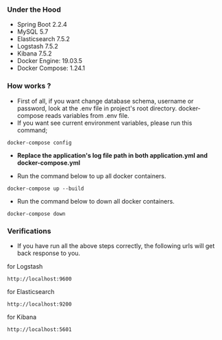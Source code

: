 ### Under the Hood
* Spring Boot 2.2.4
* MySQL 5.7
* Elasticsearch 7.5.2
* Logstash 7.5.2
* Kibana 7.5.2
* Docker Engine: 19.03.5
* Docker Compose: 1.24.1

### How works ?
* First of all, if you want change database schema, username or password, look at the .env file in project's root directory. docker-compose reads variables from .env file.
* If you want see current environment variables, please run this command;

```shell script
docker-compose config
```
* **Replace the application's log file path in both application.yml and docker-compose.yml**

* Run the command below to up all docker containers.
```
docker-compose up --build
```

* Run the command below to down all docker containers.
```
docker-compose down
```

### Verifications
* If you have run all the above steps correctly, the following urls will get back response to you.

for Logstash
```
http://localhost:9600
```

for Elasticsearch
```
http://localhost:9200
```

for Kibana
```
http://localhost:5601
```